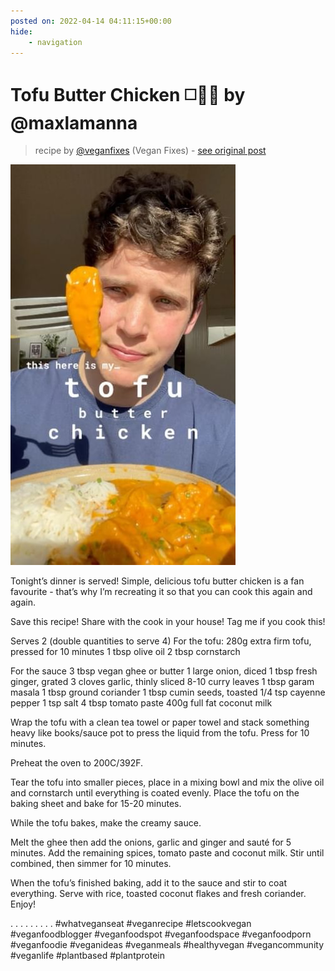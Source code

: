 ```yaml
---
posted on: 2022-04-14 04:11:15+00:00
hide:
    - navigation
---
```


# Tofu Butter Chicken ◻️🧈🐓 by @maxlamanna 

> recipe by [@veganfixes](https://www.instagram.com/veganfixes/) 
(Vegan Fixes) - [see original post](https://instagram.com/p/CcUUtdCJ_vf)

![](../img/veganfixes_14-04-2022_0404.png)


Tonight’s dinner is served! 
Simple, delicious tofu butter chicken is a fan favourite - that’s why I’m recreating it so that you can cook this again and again.

Save this recipe!
Share with the cook in your house!
Tag me if you cook this!

Serves 2 (double quantities to serve 4)
For the tofu:
280g extra firm tofu, pressed for 10 minutes 
1 tbsp olive oil
2 tbsp cornstarch

For the sauce
3 tbsp vegan ghee or butter
1 large onion, diced
1 tbsp fresh ginger, grated
3 cloves garlic, thinly sliced
8-10 curry leaves
1 tbsp garam masala
1 tbsp ground coriander
1 tbsp cumin seeds, toasted
1/4 tsp cayenne pepper
1 tsp salt
4 tbsp  tomato paste
400g full fat coconut milk

Wrap the tofu with a clean tea towel or paper towel and stack something heavy like books/sauce pot to press the liquid from the tofu. Press for 10 minutes.

Preheat the oven to 200C/392F.

Tear the tofu into smaller pieces, place in a mixing bowl and mix the olive oil and cornstarch until everything is coated evenly. Place the tofu on the baking sheet and bake for 15-20 minutes.

While the tofu bakes, make the creamy sauce.

Melt the ghee then add the onions, garlic and ginger and sauté for 5 minutes. Add the remaining spices, tomato paste and coconut milk. Stir until combined, then simmer for 10 minutes.

When the tofu’s finished baking, add it to the sauce and stir to coat everything. Serve with rice, toasted coconut flakes and fresh coriander. Enjoy!

.
.
.
.
.
.
.
.
.
\#whatveganseat \#veganrecipe \#letscookvegan \#veganfoodblogger \#veganfoodspot \#veganfoodspace \#veganfoodporn \#veganfoodie \#veganideas \#veganmeals \#healthyvegan \#vegancommunity \#veganlife \#plantbased \#plantprotein 